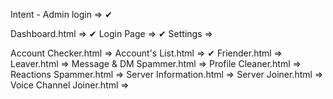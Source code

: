 <!-- Dashboard -->
Intent - Admin login => ✔

<!-- Admin -->
Dashboard.html => ✔
Login Page => ✔
Settings => <!-- Comming Soon -->

<!-- Jarvis Raid Tools -->
Account Checker.html =>
Account's List.html => ✔
Friender.html => 
Leaver.html =>
Message & DM Spammer.html =>
Profile Cleaner.html => 
Reactions Spammer.html =>
Server Information.html =>
Server Joiner.html =>
Voice Channel Joiner.html  =>

<!-- Java Script -->
